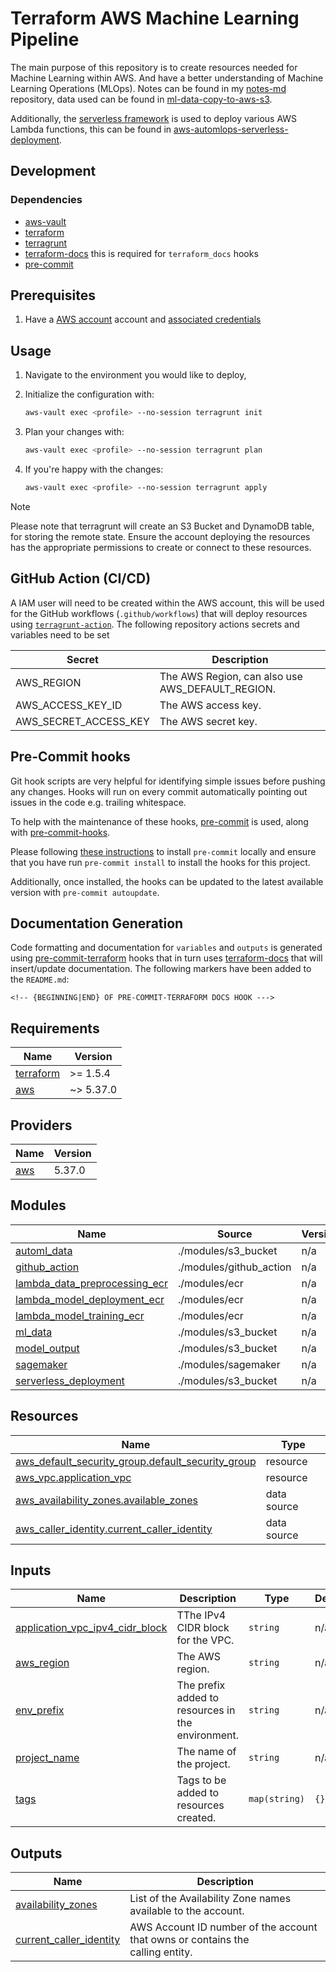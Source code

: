 # Terraform AWS Machine Learning Pipeline

The main purpose of this repository is to create resources needed for Machine Learning within AWS. And have a better understanding of Machine Learning Operations (MLOps). Notes can be found in my [notes-md](https://github.com/kwame-mintah/notes-md) repository, data used can be found in [ml-data-copy-to-aws-s3](https://github.com/kwame-mintah/ml-data-copy-to-aws-s3).

Additionally, the [serverless framework](https://www.serverless.com/) is used to deploy various AWS Lambda functions, this can be
found in [aws-automlops-serverless-deployment](https://github.com/kwame-mintah/aws-automlops-serverless-deployment).

## Development

### Dependencies

- [aws-vault](https://github.com/99designs/aws-vault)
- [terraform](https://www.terraform.io/)
- [terragrunt](https://terragrunt.gruntwork.io/)
- [terraform-docs](https://terraform-docs.io/) this is required for `terraform_docs` hooks
- [pre-commit](https://pre-commit.com/)

## Prerequisites

1. Have a [AWS account](https://aws.amazon.com/free) account and [associated credentials](https://docs.aws.amazon.com/general/latest/gr/aws-sec-cred-types.html)

## Usage

1. Navigate to the environment you would like to deploy,
2. Initialize the configuration with:

   ```bash
   aws-vault exec <profile> --no-session terragrunt init
   ```
3. Plan your changes with:

   ```bash
   aws-vault exec <profile> --no-session terragrunt plan
   ``` 
4. If you're happy with the changes:

   ```bash
   aws-vault exec <profile> --no-session terragrunt apply
   ```

> [!NOTE]
>
> Please note that terragrunt will create an S3 Bucket and DynamoDB table, for storing the remote state. 
> Ensure the account deploying the resources has the appropriate permissions to create or connect to these resources.

## GitHub Action (CI/CD)

A IAM user will need to be created within the AWS account, this will be used for the GitHub workflows (`.github/workflows`) that will deploy resources using [`terragrunt-action`](https://github.com/gruntwork-io/terragrunt-action). The following repository actions secrets and variables need to be set

| Secret                | Description                                      |
| --------------------- | ------------------------------------------------ |
| AWS_REGION            | The AWS Region, can also use AWS_DEFAULT_REGION. |
| AWS_ACCESS_KEY_ID     | The AWS access key.                              |
| AWS_SECRET_ACCESS_KEY | The AWS secret key.                              |

## Pre-Commit hooks

Git hook scripts are very helpful for identifying simple issues before pushing any changes. Hooks will run on every commit automatically pointing out issues in the code e.g. trailing whitespace.

To help with the maintenance of these hooks, [pre-commit](https://pre-commit.com/) is used, along with [pre-commit-hooks](https://pre-commit.com/#install).

Please following [these instructions](https://pre-commit.com/#install) to install `pre-commit` locally and ensure that you have run `pre-commit install` to install the hooks for this project.

Additionally, once installed, the hooks can be updated to the latest available version with `pre-commit autoupdate`.

## Documentation Generation

Code formatting and documentation for `variables` and `outputs` is generated using [pre-commit-terraform](https://github.com/antonbabenko/pre-commit-terraform/releases) hooks that in turn uses [terraform-docs](https://github.com/terraform-docs/terraform-docs) that will insert/update documentation. The following markers have been added to the `README.md`:

```
<!-- {BEGINNING|END} OF PRE-COMMIT-TERRAFORM DOCS HOOK --->
```

<!-- BEGINNING OF PRE-COMMIT-TERRAFORM DOCS HOOK --->
## Requirements

| Name | Version |
|------|---------|
| <a name="requirement_terraform"></a> [terraform](#requirement\_terraform) | >= 1.5.4 |
| <a name="requirement_aws"></a> [aws](#requirement\_aws) | ~> 5.37.0 |

## Providers

| Name | Version |
|------|---------|
| <a name="provider_aws"></a> [aws](#provider\_aws) | 5.37.0 |

## Modules

| Name | Source | Version |
|------|--------|---------|
| <a name="module_automl_data"></a> [automl\_data](#module\_automl\_data) | ./modules/s3_bucket | n/a |
| <a name="module_github_action"></a> [github\_action](#module\_github\_action) | ./modules/github_action | n/a |
| <a name="module_lambda_data_preprocessing_ecr"></a> [lambda\_data\_preprocessing\_ecr](#module\_lambda\_data\_preprocessing\_ecr) | ./modules/ecr | n/a |
| <a name="module_lambda_model_deployment_ecr"></a> [lambda\_model\_deployment\_ecr](#module\_lambda\_model\_deployment\_ecr) | ./modules/ecr | n/a |
| <a name="module_lambda_model_training_ecr"></a> [lambda\_model\_training\_ecr](#module\_lambda\_model\_training\_ecr) | ./modules/ecr | n/a |
| <a name="module_ml_data"></a> [ml\_data](#module\_ml\_data) | ./modules/s3_bucket | n/a |
| <a name="module_model_output"></a> [model\_output](#module\_model\_output) | ./modules/s3_bucket | n/a |
| <a name="module_sagemaker"></a> [sagemaker](#module\_sagemaker) | ./modules/sagemaker | n/a |
| <a name="module_serverless_deployment"></a> [serverless\_deployment](#module\_serverless\_deployment) | ./modules/s3_bucket | n/a |

## Resources

| Name | Type |
|------|------|
| [aws_default_security_group.default_security_group](https://registry.terraform.io/providers/hashicorp/aws/latest/docs/resources/default_security_group) | resource |
| [aws_vpc.application_vpc](https://registry.terraform.io/providers/hashicorp/aws/latest/docs/resources/vpc) | resource |
| [aws_availability_zones.available_zones](https://registry.terraform.io/providers/hashicorp/aws/latest/docs/data-sources/availability_zones) | data source |
| [aws_caller_identity.current_caller_identity](https://registry.terraform.io/providers/hashicorp/aws/latest/docs/data-sources/caller_identity) | data source |

## Inputs

| Name | Description | Type | Default | Required |
|------|-------------|------|---------|:--------:|
| <a name="input_application_vpc_ipv4_cidr_block"></a> [application\_vpc\_ipv4\_cidr\_block](#input\_application\_vpc\_ipv4\_cidr\_block) | TThe IPv4 CIDR block for the VPC. | `string` | n/a | yes |
| <a name="input_aws_region"></a> [aws\_region](#input\_aws\_region) | The AWS region. | `string` | n/a | yes |
| <a name="input_env_prefix"></a> [env\_prefix](#input\_env\_prefix) | The prefix added to resources in the environment. | `string` | n/a | yes |
| <a name="input_project_name"></a> [project\_name](#input\_project\_name) | The name of the project. | `string` | n/a | yes |
| <a name="input_tags"></a> [tags](#input\_tags) | Tags to be added to resources created. | `map(string)` | `{}` | no |

## Outputs

| Name | Description |
|------|-------------|
| <a name="output_availability_zones"></a> [availability\_zones](#output\_availability\_zones) | List of the Availability Zone names available to the account. |
| <a name="output_current_caller_identity"></a> [current\_caller\_identity](#output\_current\_caller\_identity) | AWS Account ID number of the account that owns or contains the <br>calling entity. |
<!-- END OF PRE-COMMIT-TERRAFORM DOCS HOOK --->
